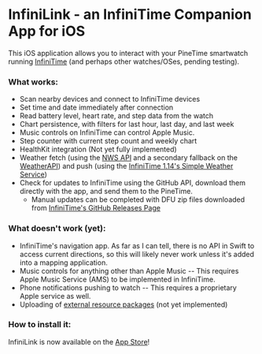 # InfiniLink - an InfiniTime Companion App for iOS

This iOS application allows you to interact with your PineTime smartwatch running [InfiniTime](https://github.com/JF002/InfiniTime) (and perhaps other watches/OSes, pending testing).

### What works:
- Scan nearby devices and connect to InfiniTime devices
- Set time and date immediately after connection
- Read battery level, heart rate, and step data from the watch
- Chart persistence, with filters for last hour, last day, and last week
- Music controls on InfiniTime can control Apple Music.
- Step counter with current step count and weekly chart
- HealthKit integration (Not yet fully implemented)
- Weather fetch (using the [NWS API](https://www.weather.gov/documentation/services-web-api) and a secondary fallback on the [WeatherAPI](https://www.weatherapi.com)) and push (using the [InfiniTime 1.14's Simple Weather Service](https://github.com/InfiniTimeOrg/InfiniTime/blob/main/doc/SimpleWeatherService.md))
- Check for updates to InfiniTime using the GitHub API, download them directly with the app, and send them to the PineTime. 
    - Manual updates can be completed with DFU zip files downloaded from [InfiniTime's GitHub Releases Page](https://github.com/JF002/InfiniTime/releases)

### What doesn't work (yet):
- InfiniTime's navigation app. As far as I can tell, there is no API in Swift to access current directions, so this will likely never work unless it's added into a mapping application.
- Music controls for anything other than Apple Music -- This requires Apple Music Service (AMS) to be implemented in InfiniTime.
- Phone notifications pushing to watch -- This requires a proprietary Apple service as well.
- Uploading of [external resource packages](https://github.com/InfiniTimeOrg/InfiniTime/blob/develop/doc/gettingStarted/updating-software.md#updating-resources) (not yet implemented)

### How to install it:
InfiniLink is now available on the [App Store](https://apps.apple.com/us/app/infinilink/id1582318814)!
